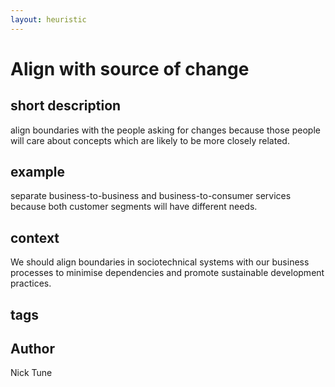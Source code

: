 ```yaml
---
layout: heuristic
---
```


# Align with source of change

## short description

align boundaries with the people asking for changes because those people will care about concepts which are likely to be more closely related.

## example

separate business-to-business and business-to-consumer services because both customer segments will have different needs.

## context

We should align boundaries in sociotechnical systems with our business processes to minimise dependencies and promote sustainable development practices.

## tags

## Author

Nick Tune
